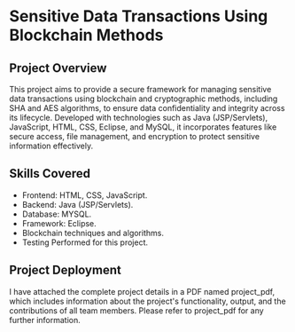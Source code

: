 # Sensitive Data Transactions Using Blockchain Methods


## Project Overview
This project aims to provide a secure framework for managing sensitive data transactions using blockchain and cryptographic methods, including SHA and AES algorithms, to ensure data confidentiality and integrity across its lifecycle. Developed with technologies such as Java (JSP/Servlets), JavaScript, HTML, CSS, Eclipse, and MySQL, it incorporates features like secure access, file management, and encryption to protect sensitive information effectively.

## Skills Covered

- Frontend: HTML, CSS, JavaScript.
- Backend: Java (JSP/Servlets).
- Database: MYSQL.
- Framework: Eclipse.
- Blockchain techniques and algorithms.
- Testing Performed for this project.

## Project Deployment

I have attached the complete project details in a PDF named project_pdf, which includes information about the project's functionality, output, and the contributions of all team members. Please refer to project_pdf for any further information.
